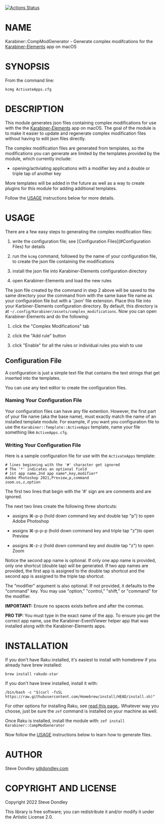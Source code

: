 [![Actions Status](https://github.com/sdondley/Karabiner-CompModGenerator/workflows/test/badge.svg)](https://github.com/sdondley/Karabiner-CompModGenerator/actions)

NAME
====

Karabiner::CompModGenerator - Generate complex modifcations for the [Karabiner-Elements](https://karabiner-elements.pqrs.org) app on macOS

SYNOPSIS
========

From the command line:

    kcmg ActivateApps.cfg

DESCRIPTION
===========

This module generates json files containing complex modifications for use with the the [Karabiner-Elements](https://karabiner-elements.pqrs.org) app on macOS. The goal of the module is to make it easier to update and regenerate complex modification files without having to edit json files directly.

The complex modification files are generated from templates, so the modifications you can generate are limited by the templates provided by the module, which currently include:

  * opening/activiating applications with a modifier key and a double or triple tap of another key

More templates will be added in the future as well as a way to create plugins for this module for adding additional templates.

Follow the [USAGE](#USAGE) instructions below for more details.

USAGE
=====

There are a few easy steps to generating the complex modification files:

1. write the configuration file; see [Configuration Files](#Configuration Files) for details

2. run the `kcmg` command, followed by the name of your configuration file, to create the json file containing the modifications

3. install the json file into Karabiner-Elements configuration directory

4. open Karabiner-Elements and load the new rules

The json file created by the command in step 2 above will be saved to the same directory your the command from with the same base file name as your configuration file but with a '.json' file extension. Place this file into your Karbiner-Elements configuration directory. By default, this directory is at `~/.config/Karabiner/assets/complex_modifications`. Now you can open Karabiner-Elements and do the following:

1. click the "Complex Modifications" tab

2. click the "Add rule" button

3. click "Enable" for all the rules or individual rules you wish to use

Configuration File
------------------

A configuration is just a simple text file that contains the text strings that get inserted into the templates.

You can use any text editor to create the configuration files.

### Naming Your Configuration File

Your configuration files can have any file extention. However, the first part of your file name (aka the base name), must exactly match the name of an installed template module. For example, if you want you configuration file to use the `Karabiner::Template::ActiveApps` template, name your file something like `ActiveApps.cfg`.

### Writing Your Configuration File

Here is a sample configuration file for use with the `ActivateApps` template:

    # lines beginning with the '#' character get ignored
    # The '*' indicates an optional field
    # 1st app name,2nd app name*,key,modifier*
    Adobe Photoshop 2021,Preview,p,command
    zoom.us,z,option

The first two lines that begin with the '#' sign are are comments and are ignored.

The next two lines create the following three shortcuts:

  * assigns ⌘-p-p (hold down command key and double tap "p") to open Adobe Photoshop

  * assigns ⌘-p-p-p (hold down command key and triple tap "z")to open Preview

  * assigns ⌘-z-z (hold down command key and double tap "z") to open Zoom

Notice the second app name is optional. If only one app name is provided, only one shortcut (double tap) will be generated. If two app names are provided, the first app is assigned to the double tap shortcut and the second app is assigned to the triple tap shortcut.

The "modifier" argument is also optional. If not provided, it defaults to the "command" key. You may use "option," "control," "shift," or "command" for the modifier.

**IMPORTANT:** Ensure no spaces exists before and after the commas.

**PRO TIP:** You must type in the exact name of the app. To ensure you get the correct app name, use the Karabiner-EventViewer helper app that was installed along with the Karabiner-Elements apps.

INSTALLATION
============

If you don't have Raku installed, it's easiest to install with homebrew if you already have brew installed:

`brew install rakudo-star`

If you don't have brew installed, install it with:

`/bin/bash -c "$(curl -fsSL https://raw.githubusercontent.com/Homebrew/install/HEAD/install.sh)"`

For other options for installing Raku, see [read this page.](https://course.raku.org/essentials/how-to-install-rakudo/). Whatever way you choose, just be sure the `zef` command is installed on your machine as well.

Once Raku is installed, install the module with: `zef install Karabiner::CompModGenerator`

Now follow the [USAGE](#USAGE) instructions below to learn how to generate files.

AUTHOR
======

Steve Dondley <s@dondley.com>

COPYRIGHT AND LICENSE
=====================

Copyright 2022 Steve Dondley

This library is free software; you can redistribute it and/or modify it under the Artistic License 2.0.

